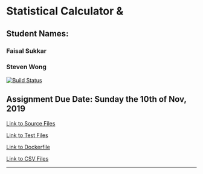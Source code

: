 # Statistical Calculator & 
## Student Names: 
### Faisal Sukkar
### Steven Wong

[![Build Status](https://travis-ci.com/curiousbasil/statscalc1.svg?branch=master)](https://travis-ci.com/curiousbasil/statscalc1)


Assignment Due Date:
Sunday the 10th of Nov, 2019
---
[Link to Source Files](/src)

[Link to Test Files](/src/Tests)

[Link to Dockerfile](/Dockerfile)

[Link to CSV Files](/src/CSVFiles)

---

